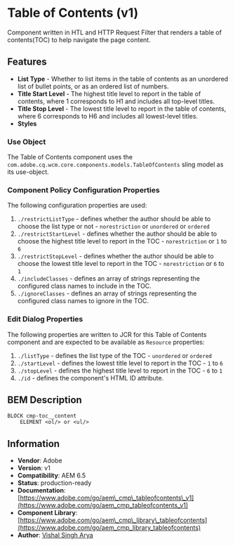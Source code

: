 <!--
Copyright 2022 Adobe

Licensed under the Apache License, Version 2.0 (the "License");
you may not use this file except in compliance with the License.
You may obtain a copy of the License at

    http://www.apache.org/licenses/LICENSE-2.0

Unless required by applicable law or agreed to in writing, software
distributed under the License is distributed on an "AS IS" BASIS,
WITHOUT WARRANTIES OR CONDITIONS OF ANY KIND, either express or implied.
See the License for the specific language governing permissions and
limitations under the License.
-->
Table of Contents (v1)
====
Component written in HTL and HTTP Request Filter that renders a table of contents(TOC) to help navigate the page content.

## Features
* **List Type** - Whether to list items in the table of contents as an unordered list of bullet points, or as an ordered list of numbers.
* **Title Start Level** - The highest title level to report in the table of contents, where 1 corresponds to H1 and includes all top-level titles.
* **Title Stop Level** - The lowest title level to report in the table of contents, where 6 corresponds to H6 and includes all lowest-level titles.
* **Styles**

### Use Object
The Table of Contents component uses the `com.adobe.cq.wcm.core.components.models.TableOfContents` sling model as its use-object.

### Component Policy Configuration Properties
The following configuration properties are used:

1. `./restrictListType` - defines whether the author should be able to choose the list type or not - `norestriction` or `unordered` or `ordered`
2. `./restrictStartLevel` - defines whether the author should be able to choose the highest title level to report in the TOC - `norestriction` or `1` to `6`
3. `./restrictStopLevel` - defines whether the author should be able to choose the lowest title level to report in the TOC - `norestriction` or `6` to `1`
4. `./includeClasses` - defines an array of strings representing the configured class names to include in the TOC.
5. `./ignoreClasses` - defines an array of strings representing the configured class names to ignore in the TOC.

### Edit Dialog Properties
The following properties are written to JCR for this Table of Contents component and are expected to be available as `Resource` properties:

1. `./listType` - defines the list type of the TOC - `unordered` or `ordered`
2. `./startLevel` - defines the lowest title level to report in the TOC - `1` to `6`
3. `./stopLevel` - defines the highest title level to report in the TOC - `6` to `1`
4. `./id` - defines the component's HTML ID attribute.

## BEM Description
```
BLOCK cmp-toc__content
    ELEMENT <ol/> or <ul/>
```

## Information
* **Vendor**: Adobe
* **Version**: v1
* **Compatibility**: AEM 6.5
* **Status**: production-ready
* **Documentation**: [https://www.adobe.com/go/aem\_cmp\_tableofcontents\_v1](https://www.adobe.com/go/aem_cmp_tableofcontents_v1)
* **Component Library**: [https://www.adobe.com/go/aem\_cmp\_library\_tableofcontents](https://www.adobe.com/go/aem_cmp_library_tableofcontents)
* **Author**: [Vishal Singh Arya](https://github.com/vsarya)
